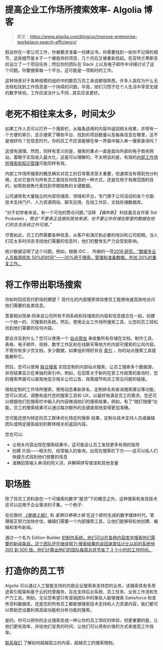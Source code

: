 # 提高企业工作场所搜索效率- Algolia 博客

> 原文：<https://www.algolia.com/blog/ux/improve-enterprise-workplace-search-efficiency/>

假设你在一家公司工作，你被要求准备一份建议书。你需要找到一些你不记得的细节，这些细节是关于一个被放弃的项目，几个月后又被重新拾起。在亚特兰蒂斯吉拉设立了一个项目任务；然后你的团队在 Slack 上以及电子邮件中详细讨论了这个问题。你要搜索每一个平台，这可能是一项耗时的工作。

这种场景对于各种规模的组织中的数百万员工来说都很熟悉。许多人哀叹为什么无法轻松找到工作信息是一个持续的问题。毕竟，他们习惯于在个人生活中享受无缝的数字体验。工作应该没什么不同…其实应该更好。

# [](#too-many-silos-too-little-time)老死不相往来太多，时间太少

如果工作人员可以打开一个搜索栏，从每条适用的内容中返回相关结果，并带有一个方便的索引，显示搜索了哪些平台、找到的项目数量以及每条信息在哪里，这不是很好吗？在信息时代，你的员工不应该能够在单一界面中输入单一搜索查询吗？

这很有道理。然而，同样有意义的是，搜索的重点一直是面向外部的电子商务网站，着眼于实现收入最大化，这是可以理解的。不太明显的是，有效的[内部工作场所搜索和知识管理](https://www.algolia.com/industries-and-solutions/enterprise/)可能同样有效。

内部工作场所搜索的概念确实对员工的日常需求至关重要，但通常没有得到充分利用，无论它是作为所有员工查找任何信息的一种方式，还是仅用于有限范围的目的，如帮助销售代表找到早期销售的关键数据。

公司通常有大量独立的内容存储库、领域和平台，专门用于公司活动的各个方面:技术支持门户、人力资源网站、聊天应用、在线工作区、文档存储数据库。

“对于初学者来说，有一个可怕的筒仓问题，”注释 *【福布斯】* 科技委员会作家 Sid Probstein *。筒仓“不要真正连接到其他来源，也不要让你存储在那里的数据在他们的生态系统之外可用。”*

尽管如此，员工仍然需要各种信息，从客户和演示到必要的培训和公司假期。当人们花太多时间去寻找他们需要的信息时，他们的整体生产力会受到影响。

统计数据证明了这个问题。例如，根据 IDC 、 所做的一项[2018 研究，“数据专业人员每周损失 50%的时间”——30%用于搜索、管理和准备数据，外加 20%的重复工作。](https://pages.alteryx.com/rs/716-WAC-917/images/The%20State%20of%20Data%20Discovery%20%26%20Cataloging.pdf)

# [](#taking-the-work-out-of-workplace-search)将工作带出职场搜索

你如何回应现代职场的期望？ 现代化的内部搜索体验使员工能够快速高效地访问他们需要的各类信息。

答案相对简单:将来自公司所有不同系统和存储库的内容和信息缝合在一起，创建一个统一的、可搜索的系统。然后，使用企业工作场所搜索工具，让您的员工轻松找到他们需要的任何内容。

那会涉及到什么？您可以使用一个 [站点爬虫](https://www.algolia.com/blog/product/make-disorganized-content-discoverable/) 来收集所有存储在文档、制作工具、表格、电子邮件、视频、数字工作区和在线聊天等地方的内部可搜索的公司内容。 不管你有多少页文档，多少数据，如果组织得好并且 [索引](https://blog.algolia.com/inside-the-algolia-engine-part-2-the-indexing-challenge-of-instant-search/) ，你的站点搜索工具就能解析它。

然后，您可以使用 [联合搜索](https://www.algolia.com/blog/ux/what-is-federated-search/) 实现定制的内部站点搜索，让员工搜索多个数据源，并将结果显示在单独的索引中。例如，在回答关于新的在家工作政策的查询时，您的搜索界面可以直观地显示相关公司公告、政策细节和员工常见问题的链接。

借助定制的工作场所搜索，使用动态重新排名、定制排名和查询搜索建议等功能，您可以测试、调整和迭代您的搜索工具和 UX，以最好地满足员工的需求。您还可以根据他们在搜索栏中输入的内容微调他们的搜索结果。例如，有了“随打随搜”功能，员工的搜索结果可以通过每次额外的击键直观地变得更加准确。

您可能还想为特定的员工群体优化特定的搜索 结果，定制与技术支持人员或编辑团队或特定报告级别的群体相关的返回内容。

您也可以:

*   让相关内容出现在搜索结果中，这可能会让员工发现更多有用的指导
*   创建 片段——相关的、经常输入的查询，出现在搜索栏下方——这可以给人们快捷方式找到他们想要的信息
*   准确回答输入单词的同义词，并解释拼写错误和其他变量

# [](#workplace-wins)职场胜

除了将员工资料放在一个可搜索的数字“屋顶”下的概念之外，这种搜索和发现技术还可以应用于企业需求的子集。一个例子:

在伦敦的 [*《泰晤士报》*](https://www.thetimes.co.uk/) 和 *星期日泰晤士报* 在这个即时生成的数字媒体时代，管理层正努力加快步伐，编辑们需要一个内部搜索工具，让他们能够轻松地创建、编辑和发布新闻。

通过一个名为 Edition Builder [的制作系统，他们可以在各种内容库中搜索他们需要的新闻条目。这个团队还在继续努力:搜索结果的返回速度估计比以前的系统快 300 到 500 倍，他们计算出他们的团队每周总共节省了 3 个小时的工作时间。](https://resources.algolia.com/media/the-times)

# [](#make-your-employees%e2%80%99-day%c2%a0)打造你的员工节

Algolia 可以通过人工智能支持的内部企业搜索来支持您的业务，该搜索具有多用途索引框架和基于云的托管服务，旨在支持后台系统、员工任务、业务工作流和生产力工具。例如，无论您希望只有营销团队中的某些人能够搜索 Salesforce 和宣传资料数据库，还是您的所有员工都能够搜索技术支持和人力资源内容，我们都可以帮助您设置利用高级功能和分析功能的搜索。

是的，你可以把你的企业搜索变成一种让你的员工惊叹的体验，但更重要的是，让他们更有效率，并给他们宝贵的时间，让他们可以用有价值的方式来提高工作效率。

[联系我们](https://www.algolia.com/contactus/) 了解如何超越孤立的内容，超越员工的搜索限制。